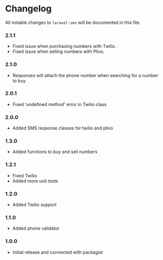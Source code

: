 # Changelog

All notable changes to `laravel-sms` will be documented in this file.

### 2.1.1
- Fixed issue when purchasing numbers with Twilio.
- Fixed issue when selling numbers with Plivo.

### 2.1.0
- Responses will attach the phone number when searching for a number to buy

### 2.0.1
- Fixed 'undefined method' error in Twilio class

### 2.0.0
- Added SMS response classes for twilio and plivo

### 1.3.0
- Added functions to buy and sell numbers
	
### 1.2.1
- Fixed Twilio
- Added more unit tests

### 1.2.0
- Added Twilio support

### 1.1.0
- Added phone validator

### 1.0.0
- Initial release and connected with packagist

